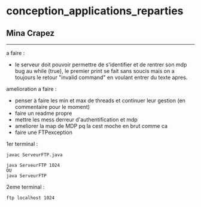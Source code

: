 # conception_applications_reparties

## Mina Crapez


-------------

a faire : 

- le serveur doit pouvoir permettre de s'identifier et de rentrer son mdp
bug au while (true), le premier print se fait sans soucis mais on a toujours le retour "invalid command" en voulant entrer du texte apres. 


amelioration a faire :
- penser à faire les min et max de threads et continuer leur gestion (en commentaire pour le moment)
- faire un readme propre
- mettre les mess derreur d'authentification et mdp
- ameliorer la map de MDP pq la cest moche en brut comme ca 
- faire une FTPexception

1er terminal :
```
javac ServeurFTP.java

java ServeurFTP 1024 
OU
java ServeurFTP
```

2eme terminal :
``` 
ftp localhost 1024
```
